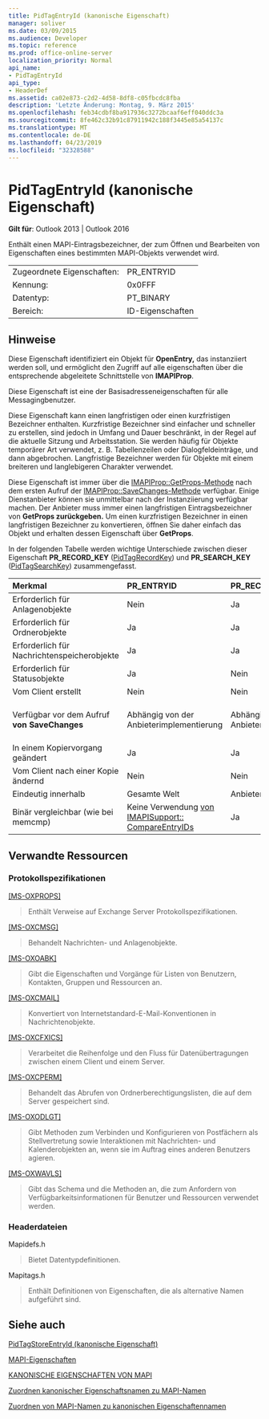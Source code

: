 ```yaml
---
title: PidTagEntryId (kanonische Eigenschaft)
manager: soliver
ms.date: 03/09/2015
ms.audience: Developer
ms.topic: reference
ms.prod: office-online-server
localization_priority: Normal
api_name:
- PidTagEntryId
api_type:
- HeaderDef
ms.assetid: ca02e873-c2d2-4d58-8df8-c05fbcdc8fba
description: 'Letzte Änderung: Montag, 9. März 2015'
ms.openlocfilehash: feb34cdbf8ba917936c3272bcaaf6eff040ddc3a
ms.sourcegitcommit: 8fe462c32b91c87911942c188f3445e85a54137c
ms.translationtype: MT
ms.contentlocale: de-DE
ms.lasthandoff: 04/23/2019
ms.locfileid: "32328588"
---
```

# <a name="pidtagentryid-canonical-property"></a>PidTagEntryId (kanonische Eigenschaft)

  
  
**Gilt für**: Outlook 2013 | Outlook 2016 
  
Enthält einen MAPI-Eintragsbezeichner, der zum Öffnen und Bearbeiten von Eigenschaften eines bestimmten MAPI-Objekts verwendet wird. 
  
|||
|:-----|:-----|
|Zugeordnete Eigenschaften:  <br/> |PR_ENTRYID  <br/> |
|Kennung:  <br/> |0x0FFF  <br/> |
|Datentyp:  <br/> |PT_BINARY  <br/> |
|Bereich:  <br/> |ID-Eigenschaften  <br/> |
   
## <a name="remarks"></a>Hinweise

Diese Eigenschaft identifiziert ein Objekt für **OpenEntry,** das instanziiert werden soll, und ermöglicht den Zugriff auf alle eigenschaften über die entsprechende abgeleitete Schnittstelle von **IMAPIProp**. 
  
Diese Eigenschaft ist eine der Basisadresseneigenschaften für alle Messagingbenutzer. 
  
Diese Eigenschaft kann einen langfristigen oder einen kurzfristigen Bezeichner enthalten. Kurzfristige Bezeichner sind einfacher und schneller zu erstellen, sind jedoch in Umfang und Dauer beschränkt, in der Regel auf die aktuelle Sitzung und Arbeitsstation. Sie werden häufig für Objekte temporärer Art verwendet, z. B. Tabellenzeilen oder Dialogfeldeinträge, und dann abgebrochen. Langfristige Bezeichner werden für Objekte mit einem breiteren und langlebigeren Charakter verwendet. 
  
Diese Eigenschaft ist immer über die [IMAPIProp::GetProps-Methode](imapiprop-getprops.md) nach dem ersten Aufruf der [IMAPIProp::SaveChanges-Methode](imapiprop-savechanges.md) verfügbar. Einige Dienstanbieter können sie unmittelbar nach der Instanziierung verfügbar machen. Der Anbieter muss immer einen langfristigen Eintragsbezeichner von **GetProps zurückgeben.** Um einen kurzfristigen Bezeichner in einen langfristigen Bezeichner zu konvertieren, öffnen Sie daher einfach das Objekt und erhalten dessen Eigenschaft über **GetProps**. 
  
In der folgenden Tabelle werden wichtige Unterschiede zwischen dieser Eigenschaft **PR_RECORD_KEY** ([PidTagRecordKey](pidtagrecordkey-canonical-property.md)) und **PR_SEARCH_KEY** ([PidTagSearchKey](pidtagsearchkey-canonical-property.md)) zusammengefasst. 
  
|**Merkmal**|**PR_ENTRYID**|**PR_RECORD_KEY**|**PR_SEARCH_KEY**|
|:-----|:-----|:-----|:-----|
|Erforderlich für Anlagenobjekte  <br/> |Nein  <br/> |Ja  <br/> |Nein  <br/> |
|Erforderlich für Ordnerobjekte  <br/> |Ja  <br/> |Ja  <br/> |Nein  <br/> |
|Erforderlich für Nachrichtenspeicherobjekte  <br/> |Ja  <br/> |Ja  <br/> |Nein  <br/> |
|Erforderlich für Statusobjekte  <br/> |Ja  <br/> |Nein  <br/> |Nein  <br/> |
|Vom Client erstellt  <br/> |Nein  <br/> |Nein  <br/> |Ja  <br/> |
|Verfügbar vor dem Aufruf **von SaveChanges** <br/> |Abhängig von der Anbieterimplementierung  <br/> |Abhängig von der Anbieterimplementierung  <br/> |Bei Nachrichten ja. Bei anderen ist dies von der Anbieterimplementierung abhängig.  <br/> |
|In einem Kopiervorgang geändert  <br/> |Ja  <br/> |Ja  <br/> |Nein  <br/> |
|Vom Client nach einer Kopie ändernd  <br/> |Nein  <br/> |Nein  <br/> |Ja  <br/> |
|Eindeutig innerhalb  <br/> |Gesamte Welt  <br/> |Anbieterinstanz  <br/> |Gesamte Welt  <br/> |
|Binär vergleichbar (wie bei memcmp)  <br/> |Keine Verwendung [von IMAPISupport:: CompareEntryIDs](imapisupport-compareentryids.md) <br/> |Ja  <br/> |Ja  <br/> |
   
## <a name="related-resources"></a>Verwandte Ressourcen

### <a name="protocol-specifications"></a>Protokollspezifikationen

[[MS-OXPROPS]](https://msdn.microsoft.com/library/f6ab1613-aefe-447d-a49c-18217230b148%28Office.15%29.aspx)
  
> Enthält Verweise auf Exchange Server Protokollspezifikationen.
    
[[MS-OXCMSG]](https://msdn.microsoft.com/library/7fd7ec40-deec-4c06-9493-1bc06b349682%28Office.15%29.aspx)
  
> Behandelt Nachrichten- und Anlagenobjekte.
    
[[MS-OXOABK]](https://msdn.microsoft.com/library/f4cf9b4c-9232-4506-9e71-2270de217614%28Office.15%29.aspx)
  
> Gibt die Eigenschaften und Vorgänge für Listen von Benutzern, Kontakten, Gruppen und Ressourcen an.
    
[[MS-OXCMAIL]](https://msdn.microsoft.com/library/b60d48db-183f-4bf5-a908-f584e62cb2d4%28Office.15%29.aspx)
  
> Konvertiert von Internetstandard-E-Mail-Konventionen in Nachrichtenobjekte.
    
[[MS-OXCFXICS]](https://msdn.microsoft.com/library/b9752f3d-d50d-44b8-9e6b-608a117c8532%28Office.15%29.aspx)
  
> Verarbeitet die Reihenfolge und den Fluss für Datenübertragungen zwischen einem Client und einem Server.
    
[[MS-OXCPERM]](https://msdn.microsoft.com/library/944ddb65-6249-4c34-a46e-363fcd37195e%28Office.15%29.aspx)
  
> Behandelt das Abrufen von Ordnerberechtigungslisten, die auf dem Server gespeichert sind.
    
[[MS-OXODLGT]](https://msdn.microsoft.com/library/01a89b11-9c43-4c40-b147-8f6a1ef5a44f%28Office.15%29.aspx)
  
> Gibt Methoden zum Verbinden und Konfigurieren von Postfächern als Stellvertretung sowie Interaktionen mit Nachrichten- und Kalenderobjekten an, wenn sie im Auftrag eines anderen Benutzers agieren.
    
[[MS-OXWAVLS]](https://msdn.microsoft.com/library/69a276d8-5fc3-40ba-acd0-31cf42e6af58%28Office.15%29.aspx)
  
> Gibt das Schema und die Methoden an, die zum Anfordern von Verfügbarkeitsinformationen für Benutzer und Ressourcen verwendet werden.
    
### <a name="header-files"></a>Headerdateien

Mapidefs.h
  
> Bietet Datentypdefinitionen.
    
Mapitags.h
  
> Enthält Definitionen von Eigenschaften, die als alternative Namen aufgeführt sind.
    
## <a name="see-also"></a>Siehe auch



[PidTagStoreEntryId (kanonische Eigenschaft)](pidtagstoreentryid-canonical-property.md)


[MAPI-Eigenschaften](mapi-properties.md)
  
[KANONISCHE EIGENSCHAFTEN VON MAPI](mapi-canonical-properties.md)
  
[Zuordnen kanonischer Eigenschaftsnamen zu MAPI-Namen](mapping-canonical-property-names-to-mapi-names.md)
  
[Zuordnen von MAPI-Namen zu kanonischen Eigenschaftennamen](mapping-mapi-names-to-canonical-property-names.md)


